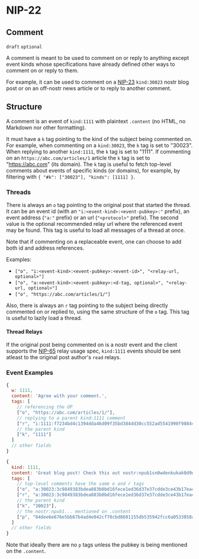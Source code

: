 NIP-22
======

Comment
-------

`draft` `optional`

A comment is meant to be used to comment on
or reply to anything except event kinds
whose specifications have already defined other
ways to comment on or reply to them.

For example, it can be used to comment on a [NIP-23](23.md) `kind:30023` nostr blog post
or on an off-nostr news article or to reply to another comment.

## Structure

A comment is an event of `kind:1111` with plaintext `.content`
(no HTML, no Markdown nor other formatting).

It must have a `k` tag pointing to the kind of the subject being commented on.
For example, when commenting on a `kind:30023`, the `k` tag is set to "30023".
When replying to another `kind:1111`, the `k` tag is set to "1111".
If commenting on an `https://abc.com/articles/1` article the `k` tag is set to "https://abc.com" (its domain).
The `k` tag is useful to fetch top-level comments about events of specific kinds (or domains), for example,
by filtering with `{ "#k": ["30023"], "kinds": [1111] }`.

### Threads

There is always an `o` tag pointing to the original post that started the thread.
It can be an event id (with an `"i:<event-kind>:<event-pubkey>:"` prefix),
an event address (`"a:"` prefix) or an url (`"<protocol>"` prefix). The second value
is the optional recommended relay url where the referenced event may be found.
This tag is useful to load all messages of a thread at once.

Note that if commenting on a replaceable event, one can choose to add both id and address references.

Examples:

- `["o", "i:<event-kind>:<event-pubkey>:<event-id>", "<relay-url, optional>"]`
- `["o", "a:<event-kind>:<event-pubkey>:<d-tag, optional>", "<relay-url, optional>"]`
- `["o", "https://abc.com/articles/1/"]`

Also, there is always an `r` tag pointing to the subject being directly commented on or replied to, using the
same structure of the `o` tag.
This tag is useful to lazily load a thread.

#### Thread Relays

If the original post being commented on is a nostr event and
the client supports the [NIP-65](65.md) relay usage spec,
`kind:1111` events should be sent atleast to the original post author's `read` relays.

### Event Examples

```js
{
  w: 1111,
  content: 'Agree with your comment.',
  tags: [
    // referencing the OP
    ["o", "https://abc.com/articles/1/"],
    // replying to a parent kind:1111 comment
    ["r", "i:1111:f7234bd4c1394dda46d09f35bd384dd30cc552ad5541990f98844fb06676e9ca:5c83da77af1dec6d7289834998ad7aafbd9e2191396d75ec3cc27f5a77226f36"],
    // the parent kind
    ["k", "1111"]
  ]
  // other fields
}
```

```js
{
  kind: 1111,
  content: 'Great blog post! Check this out nostr:npub1sn0wdenkukak0d9dfczzeacvhkrgz92ak56egt7vdgzn8pv2wfqqhrjdv9.',
  tags: [
    // top-level comments have the same o and r tags
    ["o", "a:30023:3c9849383bdea883b0bd16fece1ed36d37e37cdde3ce43b17ea4e9192ec11289:f9347ca7"],
    ["r", "a:30023:3c9849383bdea883b0bd16fece1ed36d37e37cdde3ce43b17ea4e9192ec11289:f9347ca7"],
    // the parent kind
    ["k", "30023"],
    // the nostr:npub1... mentioned on .content
    ["p", "84dee6e676e5bb67b4ad4e042cf70cbd8681155db535942fcc6a0533858a7240"]
  ]
  // other fields
}
```

Note that ideally there are no `p` tags unless the pubkey is being mentioned on the `.content`.
